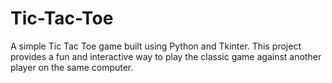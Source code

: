 # Tic-Tac-Toe
A simple Tic Tac Toe game built using Python and Tkinter. This project provides a fun and interactive way to play the classic game against another player on the same computer.
